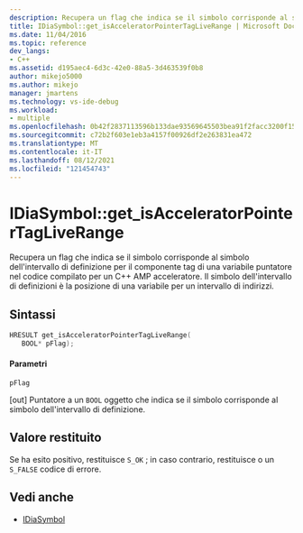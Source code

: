 ```yaml
---
description: Recupera un flag che indica se il simbolo corrisponde al simbolo dell'intervallo di definizione per il componente tag di una variabile puntatore nel codice compilato per un C++ AMP Acceleratore.
title: IDiaSymbol::get_isAcceleratorPointerTagLiveRange | Microsoft Docs
ms.date: 11/04/2016
ms.topic: reference
dev_langs:
- C++
ms.assetid: d195aec4-6d3c-42e0-88a5-3d463539f0b8
author: mikejo5000
ms.author: mikejo
manager: jmartens
ms.technology: vs-ide-debug
ms.workload:
- multiple
ms.openlocfilehash: 0b42f2837113596b133dae93569645503bea91f2facc3200f15f5751716b8998
ms.sourcegitcommit: c72b2f603e1eb3a4157f00926df2e263831ea472
ms.translationtype: MT
ms.contentlocale: it-IT
ms.lasthandoff: 08/12/2021
ms.locfileid: "121454743"
---
```

# <a name="idiasymbolget_isacceleratorpointertagliverange"></a>IDiaSymbol::get_isAcceleratorPointerTagLiveRange
Recupera un flag che indica se il  simbolo corrisponde al simbolo dell'intervallo di definizione per il componente tag di una variabile puntatore nel codice compilato per un C++ AMP acceleratore. Il simbolo dell'intervallo di definizioni è la posizione di una variabile per un intervallo di indirizzi.

## <a name="syntax"></a>Sintassi

```C++
HRESULT get_isAcceleratorPointerTagLiveRange(
   BOOL* pFlag);
```

#### <a name="parameters"></a>Parametri
 `pFlag`

[out] Puntatore a un `BOOL` oggetto che indica se il simbolo corrisponde al simbolo dell'intervallo di definizione.

## <a name="return-value"></a>Valore restituito
 Se ha esito positivo, restituisce `S_OK` ; in caso contrario, restituisce o un `S_FALSE` codice di errore.

## <a name="see-also"></a>Vedi anche
- [IDiaSymbol](../../debugger/debug-interface-access/idiasymbol.md)
